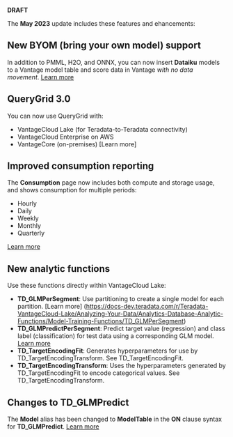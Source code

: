 
**DRAFT**


The **May 2023** update includes these features and ehancements:

## New BYOM (bring your own model) support

In addition to PMML, H2O, and ONNX, you can now insert **Dataiku** models to a Vantage model table and score data in Vantage *with no data movement*. [Learn more](https://docs-dev.teradata.com/r/MjnRKOtqrhz~R18YsbqM8Q/SAMLu6uxZcBYOymhWwB3tw)


## QueryGrid 3.0

You can now use QueryGrid with:
- VantageCloud Lake (for Teradata-to-Teradata connectivity)
- VantageCloud Enterprise on AWS
- VantageCore (on-premises)
[Learn more]

## Improved consumption reporting

The **Consumption** page now includes both compute and storage usage, and shows consumption for multiple periods:
- Hourly
- Daily
- Weekly
- Monthly
- Quarterly

[Learn more](https://docs-dev.teradata.com/r/MjnRKOtqrhz~R18YsbqM8Q/IJP3fQnGnfkJxt18~XGcKg)

## New analytic functions

Use these functions directly within VantageCloud Lake:
- **TD_GLMPerSegment**: Use partitioning to create a single model for each partition. [Learn more] (https://docs-dev.teradata.com/r/Teradata-VantageCloud-Lake/Analyzing-Your-Data/Analytics-Database-Analytic-Functions/Model-Training-Functions/TD_GLMPerSegment)
- **TD_GLMPredictPerSegment**: Predict target value (regression) and class label (classification) for test data using a corresponding GLM model. [Learn more](https://docs-dev.teradata.com/r/Teradata-VantageCloud-Lake/Analyzing-Your-Data/Analytics-Database-Analytic-Functions/Model-Training-Functions/TD_GLMPredictPerSegment)
- **TD_TargetEncodingFit**: Generates hyperparameters for use by TD_TargetEncodingTransform. See TD_TargetEncodingFit.
- **TD_TargetEncodingTransform**: Uses the hyperparameters generated by TD_TargetEncodingFit to encode categorical values. See TD_TargetEncodingTransform.

## Changes to TD_GLMPredict 

The **Model** alias has been changed to **ModelTable** in the **ON** clause syntax for **TD_GLMPredict**. [Learn more](https://docs-dev.teradata.com/r/Teradata-VantageCloud-Lake/Analyzing-Your-Data/Analytics-Database-Analytic-Functions/Model-Scoring-Functions/TD_GLMPredict/TD_GLMPredict-Syntax)


